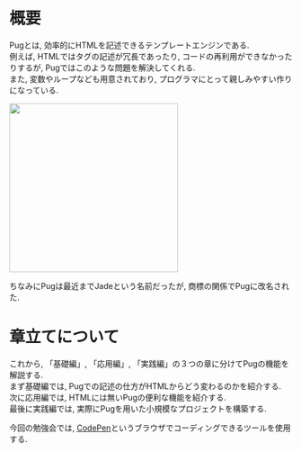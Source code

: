 # 概要
Pugとは, 効率的にHTMLを記述できるテンプレートエンジンである.  
例えば, HTMLではタグの記述が冗長であったり, コードの再利用ができなかったりするが, Pugではこのような問題を解決してくれる.  
また, 変数やループなども用意されており, プログラマにとって親しみやすい作りになっている.

<img src="../../img/001_foundation/001.png" width="300">

ちなみにPugは最近までJadeという名前だったが, 商標の関係でPugに改名された.

# 章立てについて
これから, 「基礎編」, 「応用編」, 「実践編」の３つの章に分けてPugの機能を解説する.  
まず基礎編では, Pugでの記述の仕方がHTMLからどう変わるのかを紹介する.  
次に応用編では, HTMLには無いPugの便利な機能を紹介する.  
最後に実践編では, 実際にPugを用いた小規模なプロジェクトを構築する.  

今回の勉強会では, [CodePen](https://codepen.io/)というブラウザでコーディングできるツールを使用する.
